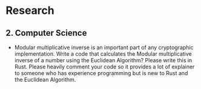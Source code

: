 # **Research**
## 2. Computer Science
- Modular multiplicative inverse is an important part of any cryptographic implementation. Write a code that calculates the Modular multiplicative inverse of a number using the Euclidean Algorithm? Please write this in Rust. Please heavily comment your code so it provides a lot of explainer to someone who has experience programming but is new to Rust and the Euclidean Algorithm. 
